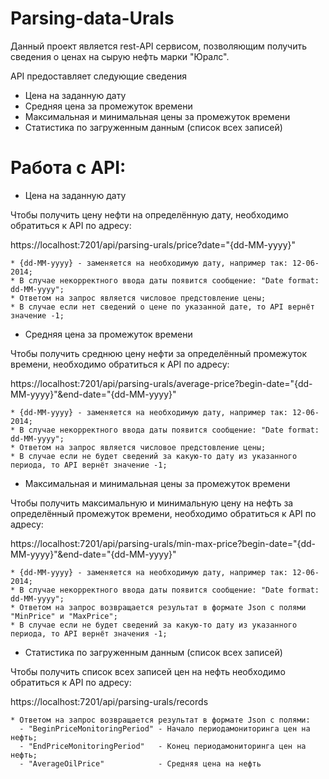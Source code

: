 # Parsing-data-Urals

Данный проект является rest-API сервисом, позволяющим получить сведения о ценах на сырую нефть марки "Юралс".

API предоставляет следующие сведения
  - Цена на заданную дату
  - Средняя цена за промежуток времени
  - Максимальная и минимальная цены за промежуток времени
  - Статистика по загруженным данным (список всех записей)
  
 # Работа с API:
  
  - Цена на заданную дату

Чтобы получить цену нефти на определённую дату, необходимо обратиться к API по адресу:
    
https://localhost:7201/api/parsing-urals/price?date="{dd-MM-yyyy}"
    
    * {dd-MM-yyyy} - заменяется на необходимую дату, например так: 12-06-2014;
    * В случае некорректного ввода даты появится сообщение: "Date format: dd-MM-yyyy";
    * Ответом на запрос является числовое предстовление цены;
    * В случае если нет сведений о цене по указанной дате, то API вернёт значение -1;
    
    
  - Средняя цена за промежуток времени

Чтобы получить среднюю цену нефти за определённый промежуток времени, необходимо обратиться к API по адресу:
    
https://localhost:7201/api/parsing-urals/average-price?begin-date="{dd-MM-yyyy}"&end-date="{dd-MM-yyyy}"
    
    * {dd-MM-yyyy} - заменяется на необходимую дату, например так: 12-06-2014;
    * В случае некорректного ввода даты появится сообщение: "Date format: dd-MM-yyyy";
    * Ответом на запрос является числовое предстовление цены;
    * В случае если не будет сведений за какую-то дату из указанного периода, то API вернёт значение -1;
    
    
    
  - Максимальная и минимальная цены за промежуток времени
    
Чтобы получить максимальную и минимальную цену на нефть за определённый промежуток времени, необходимо обратиться к API по адресу:
    
https://localhost:7201/api/parsing-urals/min-max-price?begin-date="{dd-MM-yyyy}"&end-date="{dd-MM-yyyy}"
    
    * {dd-MM-yyyy} - заменяется на необходимую дату, например так: 12-06-2014;
    * В случае некорректного ввода даты появится сообщение: "Date format: dd-MM-yyyy";
    * Ответом на запрос возвращается результат в формате Json с полями "MinPrice" и "MaxPrice";
    * В случае если не будет сведений за какую-то дату из указанного периода, то API вернёт значения -1;
    
    
  - Статистика по загруженным данным (список всех записей)
    
Чтобы получить список всех записей цен на нефть необходимо обратиться к API по адресу:

https://localhost:7201/api/parsing-urals/records

    * Ответом на запрос возвращается результат в формате Json с полями:
      - "BeginPriceMonitoringPeriod" - Начало периодамониторинга цен на нефть;
      - "EndPriceMonitoringPeriod"   - Конец периодамониторинга цен на нефть;
      - "AverageOilPrice"            - Средняя цена на нефть

